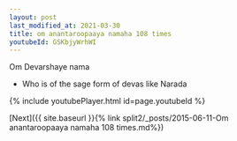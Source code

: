 ```yaml
---
layout: post
last_modified_at: 2021-03-30
title: om anantaroopaaya namaha 108 times
youtubeId: GSKbjyWrhWI
---
```

 
 
Om Devarshaye nama 
 
 -  Who is of the sage form of devas like Narada 
 
  
 
  
 
 
 
 
 
 


{% include youtubePlayer.html id=page.youtubeId %}
 
[Next]({{ site.baseurl }}{% link  split2/_posts/2015-06-11-Om anantaroopaaya namaha 108 times.md%})
 
